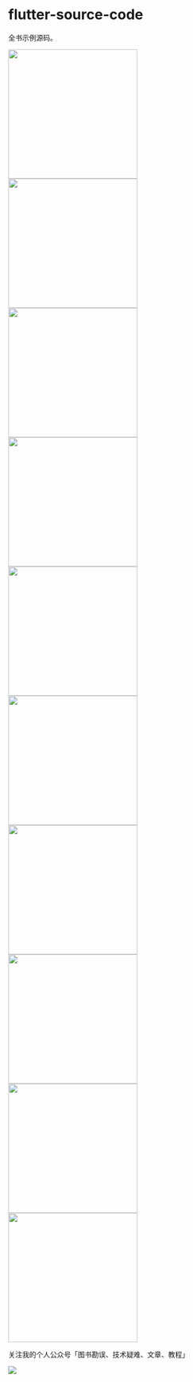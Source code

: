 # flutter-source-code

全书示例源码。

<div>
  <img src="./chapter03/flutter_widget.png" width="260"/>
  <img src="./chapter04/flutter_layout.png" width="260"/>
  <img src="./chapter06/flutter_animation.png" width="260"/>
  <img src="./chapter07/flutter_gesture.png" width="260"/>
</div>

<div>
  <img src="./chapter04/custom_multichild_layout.png" width="260"/>
  <img src="./chapter06/animationwidget.png" width="260"/>
  <img src="./chapter07/canvas_with_gesture.dart.png" width="260"/>
</div>

<div>
  <img src="./chapter12/flutter_shopping_login.png" width="260"/>
  <img src="./chapter12/flutter_shopping_home.png" width="260"/>
  <img src="./chapter12/flutter_shopping_cart.png" width="260"/>
</div>

关注我的个人公众号「图书勘误、技术疑难、文章、教程」

<img src="./qrcode.png"/>

